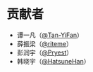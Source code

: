 # 贡献者

* 谭一凡（[@Tan-YiFan](https://github.com/Tan-YiFan)）
* 薛振梁（[@riteme](https://github.com/riteme)）
* 彭润宇（[@Pryest](https://github.com/Pryest)）
* 韩晓宇（[@HatsuneHan](https://github.com/HatsuneHan)）

